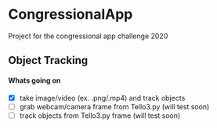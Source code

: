 # CongressionalApp
Project for the congressional app challenge 2020

## Object Tracking
#### Whats going on
- [x] take image/video (ex. .png/.mp4) and track objects
- [ ] grab webcam/camera frame from Tello3.py (will test soon)
- [ ] track objects from Tello3.py frame (will test soon)
